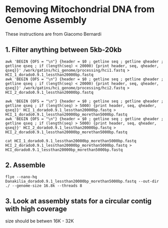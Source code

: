 # Removing Mitochondrial DNA from Genome Assembly
These instructions are from Giacomo Bernardi

## 1. Filter anything between 5kb-20kb
```
awk 'BEGIN {OFS = "\n"} {header = $0 ; getline seq ; getline qheader ; getline qseq ; if (length(seq) < 20000) {print header, seq, qheader, qseq}}' /work/gatins/hci_genome/processing/hci1.fastq > HCI_1_dorado0.9.1_lessthan20000bp.fastq
awk 'BEGIN {OFS = "\n"} {header = $0 ; getline seq ; getline qheader ; getline qseq ; if (length(seq) < 20000) {print header, seq, qheader, qseq}}' /work/gatins/hci_genome/processing/hci2.fastq > HCI_2_dorado0.9.1_lessthan20000bp.fastq
```
```
awk 'BEGIN {OFS = "\n"} {header = $0 ; getline seq ; getline qheader ; getline qseq ; if (length(seq) > 5000) {print header, seq, qheader, qseq}}' HCI_1_dorado0.9.1_lessthan20000bp.fastq > HCI_1_dorado0.9.1_lessthan20000bp_morethan5000bp.fastq
awk 'BEGIN {OFS = "\n"} {header = $0 ; getline seq ; getline qheader ; getline qseq ; if (length(seq) > 5000) {print header, seq, qheader, qseq}}' HCI_2_dorado0.9.1_lessthan20000bp.fastq > HCI_2_dorado0.9.1_lessthan20000bp_morethan5000bp.fastq
```
```
cat HCI_1_dorado0.9.1_lessthan20000bp_morethan5000bp.fastq HCI_2_dorado0.9.1_lessthan20000bp_morethan5000bp.fastq > HCI_dorado0.9.1_lessthan20000bp_morethan5000bp.fastq
```

## 2. Assemble
```
flye --nano-hq Danakilia_dorado0.9.1_lessthan20000bp_morethan5000bp.fastq --out-dir ./ --genome-size 16.8k --threads 8
```

## 3. Look at assembly stats for a circular contig with high coverage
size should be betwen 16K - 32K
